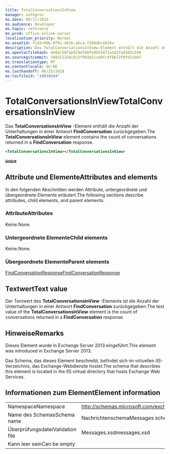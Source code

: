 ```yaml
---
title: TotalConversationsInView
manager: sethgros
ms.date: 09/17/2015
ms.audience: Developer
ms.topic: reference
ms.prod: office-online-server
localization_priority: Normal
ms.assetid: fc82c00b-979c-4d1b-a5ca-7268dbce634a
description: Das TotalConversationsInView-Element enthält die Anzahl der Unterhaltungen in einer Antwort FindConversation zurückgegeben.
ms.openlocfilehash: de04c50fab929e590fe4b55472a1d2fa8305c596
ms.sourcegitcommit: 34041125dc8c5f993b21cebfc4f8b72f0fd2cb6f
ms.translationtype: MT
ms.contentlocale: de-DE
ms.lasthandoff: 06/25/2018
ms.locfileid: "19839244"
---
```

# <a name="totalconversationsinview"></a><span data-ttu-id="9124b-103">TotalConversationsInView</span><span class="sxs-lookup"><span data-stu-id="9124b-103">TotalConversationsInView</span></span>

<span data-ttu-id="9124b-104">Das **TotalConversationsInView** -Element enthält die Anzahl der Unterhaltungen in einer Antwort **FindConversation** zurückgegeben.</span><span class="sxs-lookup"><span data-stu-id="9124b-104">The **TotalConversationsInView** element contains the count of conversations returned in a **FindConversation** response.</span></span> 
  
```XML
<TotalConversationsInView></TotalConversationsInView>
```

 <span data-ttu-id="9124b-105">**int**</span><span class="sxs-lookup"><span data-stu-id="9124b-105">**int**</span></span>
## <a name="attributes-and-elements"></a><span data-ttu-id="9124b-106">Attribute und Elemente</span><span class="sxs-lookup"><span data-stu-id="9124b-106">Attributes and elements</span></span>

<span data-ttu-id="9124b-107">In den folgenden Abschnitten werden Attribute, untergeordnete und übergeordnete Elemente erläutert.</span><span class="sxs-lookup"><span data-stu-id="9124b-107">The following sections describe attributes, child elements, and parent elements.</span></span>
  
### <a name="attributes"></a><span data-ttu-id="9124b-108">Attribute</span><span class="sxs-lookup"><span data-stu-id="9124b-108">Attributes</span></span>

<span data-ttu-id="9124b-109">Keine.</span><span class="sxs-lookup"><span data-stu-id="9124b-109">None.</span></span>
  
### <a name="child-elements"></a><span data-ttu-id="9124b-110">Untergeordnete Elemente</span><span class="sxs-lookup"><span data-stu-id="9124b-110">Child elements</span></span>

<span data-ttu-id="9124b-111">Keine.</span><span class="sxs-lookup"><span data-stu-id="9124b-111">None.</span></span>
  
### <a name="parent-elements"></a><span data-ttu-id="9124b-112">Übergeordnete Elemente</span><span class="sxs-lookup"><span data-stu-id="9124b-112">Parent elements</span></span>

[<span data-ttu-id="9124b-113">FindConversationResponse</span><span class="sxs-lookup"><span data-stu-id="9124b-113">FindConversationResponse</span></span>](findconversationresponse.md)
  
## <a name="text-value"></a><span data-ttu-id="9124b-114">Textwert</span><span class="sxs-lookup"><span data-stu-id="9124b-114">Text value</span></span>

<span data-ttu-id="9124b-115">Der Textwert des **TotalConversationsInView** -Elements ist die Anzahl der Unterhaltungen in einer Antwort **FindConversation** zurückgegeben.</span><span class="sxs-lookup"><span data-stu-id="9124b-115">The text value of the **TotalConversationsInView** element is the count of conversations returned in a **FindConversation** response.</span></span> 
  
## <a name="remarks"></a><span data-ttu-id="9124b-116">Hinweise</span><span class="sxs-lookup"><span data-stu-id="9124b-116">Remarks</span></span>

<span data-ttu-id="9124b-117">Dieses Element wurde in Exchange Server 2013 eingeführt.</span><span class="sxs-lookup"><span data-stu-id="9124b-117">This element was introduced in Exchange Server 2013.</span></span>
  
<span data-ttu-id="9124b-118">Das Schema, das dieses Element beschreibt, befindet sich im virtuellen IIS-Verzeichnis, das Exchange-Webdienste hostet.</span><span class="sxs-lookup"><span data-stu-id="9124b-118">The schema that describes this element is located in the IIS virtual directory that hosts Exchange Web Services.</span></span>
  
## <a name="element-information"></a><span data-ttu-id="9124b-119">Informationen zum Element</span><span class="sxs-lookup"><span data-stu-id="9124b-119">Element information</span></span>

|||
|:-----|:-----|
|<span data-ttu-id="9124b-120">Namespace</span><span class="sxs-lookup"><span data-stu-id="9124b-120">Namespace</span></span>  <br/> |http://schemas.microsoft.com/exchange/services/2006/messages  <br/> |
|<span data-ttu-id="9124b-121">Name des Schemas</span><span class="sxs-lookup"><span data-stu-id="9124b-121">Schema name</span></span>  <br/> |<span data-ttu-id="9124b-122">Nachrichtenschema</span><span class="sxs-lookup"><span data-stu-id="9124b-122">Messages schema</span></span>  <br/> |
|<span data-ttu-id="9124b-123">Überprüfungsdatei</span><span class="sxs-lookup"><span data-stu-id="9124b-123">Validation file</span></span>  <br/> |<span data-ttu-id="9124b-124">Messages.xsd</span><span class="sxs-lookup"><span data-stu-id="9124b-124">messages.xsd</span></span>  <br/> |
|<span data-ttu-id="9124b-125">Kann leer sein</span><span class="sxs-lookup"><span data-stu-id="9124b-125">Can be empty</span></span>  <br/> ||
   

